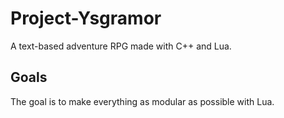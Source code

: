 Project-Ysgramor
===================
A text-based adventure RPG made with C++ and Lua.  

Goals
-------------------
The goal is to make everything as modular as possible with Lua.  
